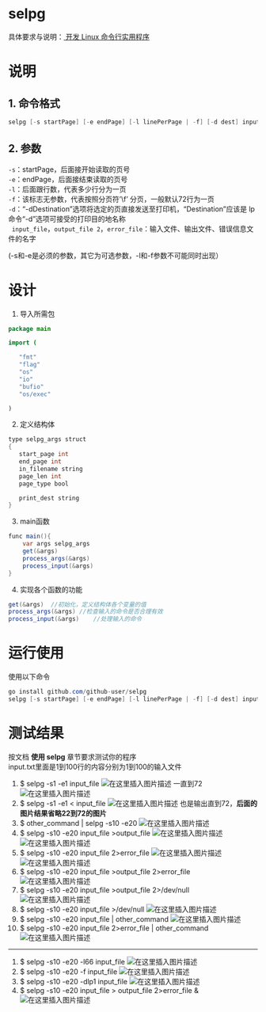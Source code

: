 
# selpg
具体要求与说明：[ 开发 Linux 命令行实用程序 ](https://www.ibm.com/developerworks/cn/linux/shell/clutil/index.html)
# 说明
## 1. 命令格式  
```java
selpg [-s startPage] [-e endPage] [-l linePerPage | -f] [-d dest] input_file >output_file 2>error_file
   ```

## 2. 参数
   `-s`：startPage，后面接开始读取的页号   
    `-e`：endPage，后面接结束读取的页号  
    `-l`：后面跟行数，代表多少行分为一页  
    `-f`：该标志无参数，代表按照分页符’\f’ 分页，一般默认72行为一页  
    `-d`：“-dDestination”选项将选定的页直接发送至打印机，“Destination”应该是 lp 命令“-d”选项可接受的打印目的地名称  
   ` input_file`，`output_file 2`，`error_file`：输入文件、输出文件、错误信息文件的名字  
   
(-s和-e是必须的参数，其它为可选参数，-l和-f参数不可能同时出现）

# 设计

 1. 导入所需包
 ```java
 package main

import (

	"fmt"
	"flag"
	"os"
	"io"
	"bufio"
	"os/exec"

)
```

 2. 定义结构体
 ```java
 type selpg_args struct
{
	start_page int
	end_page int
	in_filename string
	page_len int
	page_type bool

	print_dest string
}
 ```
3. main函数
```java
func main(){
	var args selpg_args
	get(&args)
	process_args(&args)
	process_input(&args)
}
```
4. 实现各个函数的功能
```java
get(&args)	//初始化，定义结构体各个变量的值
process_args(&args)	//检查输入的命令是否合理有效
process_input(&args)	//处理输入的命令
```
# 运行使用
使用以下命令
```java
go install github.com/github-user/selpg
selpg [-s startPage] [-e endPage] [-l linePerPage | -f] [-d dest] input_file >output_file 2>error_file
```
# 测试结果
按文档 **使用 selpg** 章节要求测试你的程序   
input.txt里面是1到100行的内容分别为1到100的输入文件

1. $ selpg -s1 -e1 input_file
![在这里插入图片描述](https://github.com/liubq98/selpg/blob/master/picture/1-1.png)
一直到72
![在这里插入图片描述](https://github.com/liubq98/selpg/blob/master/picture/1-3.png)
2. $ selpg -s1 -e1 < input_file
![在这里插入图片描述](https://github.com/liubq98/selpg/blob/master/picture/2.png)
也是输出直到72，**后面的图片结果省略22到72的图片**
3. $ other_command | selpg -s10 -e20
![在这里插入图片描述](https://github.com/liubq98/selpg/blob/master/picture/3.png)
4. $ selpg -s10 -e20 input_file >output_file
![在这里插入图片描述](https://github.com/liubq98/selpg/blob/masterpicture/4-1.png)
![在这里插入图片描述](https://github.com/liubq98/selpg/blob/masterpicture/4-2.png)
5. $ selpg -s10 -e20 input_file 2>error_file
![在这里插入图片描述](https://github.com/liubq98/selpg/blob/masterpicture/5-1.png)
![在这里插入图片描述](https://github.com/liubq98/selpg/blob/master/picture/5-2.png)
6. $ selpg -s10 -e20 input_file >output_file 2>error_file
![在这里插入图片描述](https://github.com/liubq98/selpg/blob/master/picture/6.png)
7. $ selpg -s10 -e20 input_file >output_file 2>/dev/null
![在这里插入图片描述](https://github.com/liubq98/selpg/blob/master/picture/7.png)
8. $ selpg -s10 -e20 input_file >/dev/null
![在这里插入图片描述](https://github.com/liubq98/selpg/blob/master/picture/8.png)
9. $ selpg -s10 -e20 input_file | other_command
![在这里插入图片描述](https://github.com/liubq98/selpg/blob/master/picture/9.png)
10. $ selpg -s10 -e20 input_file 2>error_file | other_command
![在这里插入图片描述](https://github.com/liubq98/selpg/blob/master/picture/10.png)
---
1. $ selpg -s10 -e20 -l66 input_file
![在这里插入图片描述](https://github.com/liubq98/selpg/blob/master/picture/21.png)
2. $ selpg -s10 -e20 -f input_file
![在这里插入图片描述](https://github.com/liubq98/selpg/blob/master/picture/22.png)
3. $ selpg -s10 -e20 -dlp1 input_file
![在这里插入图片描述](https://github.com/liubq98/selpg/blob/master/picture/23.png)
4. $ selpg -s10 -e20 input_file > output_file 2>error_file &
![在这里插入图片描述](https://github.com/liubq98/selpg/blob/master/picture/24.png) 
